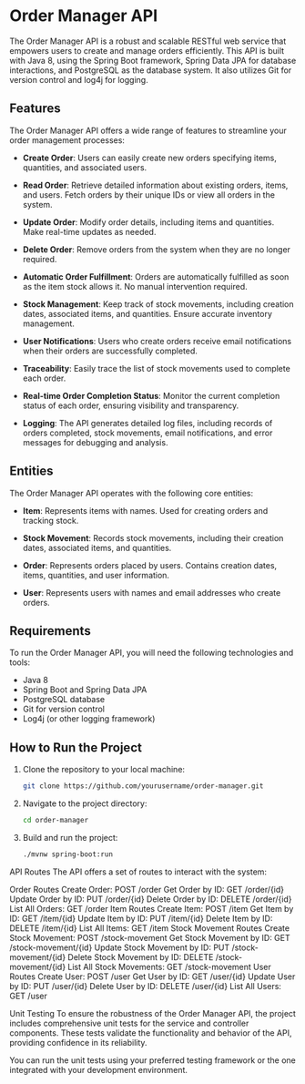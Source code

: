 # Order Manager API

The Order Manager API is a robust and scalable RESTful web service that empowers users to create and manage orders efficiently. This API is built with Java 8, using the Spring Boot framework, Spring Data JPA for database interactions, and PostgreSQL as the database system. It also utilizes Git for version control and log4j for logging.

## Features

The Order Manager API offers a wide range of features to streamline your order management processes:

- **Create Order**: Users can easily create new orders specifying items, quantities, and associated users.

- **Read Order**: Retrieve detailed information about existing orders, items, and users. Fetch orders by their unique IDs or view all orders in the system.

- **Update Order**: Modify order details, including items and quantities. Make real-time updates as needed.

- **Delete Order**: Remove orders from the system when they are no longer required.

- **Automatic Order Fulfillment**: Orders are automatically fulfilled as soon as the item stock allows it. No manual intervention required.

- **Stock Management**: Keep track of stock movements, including creation dates, associated items, and quantities. Ensure accurate inventory management.

- **User Notifications**: Users who create orders receive email notifications when their orders are successfully completed.

- **Traceability**: Easily trace the list of stock movements used to complete each order.

- **Real-time Order Completion Status**: Monitor the current completion status of each order, ensuring visibility and transparency.

- **Logging**: The API generates detailed log files, including records of orders completed, stock movements, email notifications, and error messages for debugging and analysis.

## Entities

The Order Manager API operates with the following core entities:

- **Item**: Represents items with names. Used for creating orders and tracking stock.

- **Stock Movement**: Records stock movements, including their creation dates, associated items, and quantities.

- **Order**: Represents orders placed by users. Contains creation dates, items, quantities, and user information.

- **User**: Represents users with names and email addresses who create orders.

## Requirements

To run the Order Manager API, you will need the following technologies and tools:

- Java 8
- Spring Boot and Spring Data JPA
- PostgreSQL database
- Git for version control
- Log4j (or other logging framework)

## How to Run the Project

1. Clone the repository to your local machine:

   ```bash
   git clone https://github.com/yourusername/order-manager.git

2. Navigate to the project directory:
   ```bash
   cd order-manager
   
4. Build and run the project:
   ```bash
   ./mvnw spring-boot:run

API Routes
The API offers a set of routes to interact with the system:

Order Routes
Create Order: POST /order
Get Order by ID: GET /order/{id}
Update Order by ID: PUT /order/{id}
Delete Order by ID: DELETE /order/{id}
List All Orders: GET /order
Item Routes
Create Item: POST /item
Get Item by ID: GET /item/{id}
Update Item by ID: PUT /item/{id}
Delete Item by ID: DELETE /item/{id}
List All Items: GET /item
Stock Movement Routes
Create Stock Movement: POST /stock-movement
Get Stock Movement by ID: GET /stock-movement/{id}
Update Stock Movement by ID: PUT /stock-movement/{id}
Delete Stock Movement by ID: DELETE /stock-movement/{id}
List All Stock Movements: GET /stock-movement
User Routes
Create User: POST /user
Get User by ID: GET /user/{id}
Update User by ID: PUT /user/{id}
Delete User by ID: DELETE /user/{id}
List All Users: GET /user

Unit Testing
To ensure the robustness of the Order Manager API, the project includes comprehensive unit tests for the service and controller components. These tests validate the functionality and behavior of the API, providing confidence in its reliability.

You can run the unit tests using your preferred testing framework or the one integrated with your development environment.
